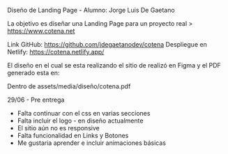 Diseño de Landing Page - Alumno: Jorge Luis De Gaetano

La objetivo es diseñar una Landing Page para un proyecto real > https://www.cotena.net

Link GitHub: https://github.com/jdegaetanodev/cotena
Despliegue en Netlify: https://cotena.netlify.app/


El diseño en el cual se esta realizando el sitio de realizó en Figma y el PDF generado esta en:

Dentro de assets/media/diseño/cotena.pdf

29/06 - Pre entrega

- Falta continuar con el css en varias secciones
- Falta incluir el logo - en diseño actualmente
- El sitio aún no es responsive
- Falta funcionalidad en Links y Botones
- Me gustaria aprender e incluir animaciones básicas